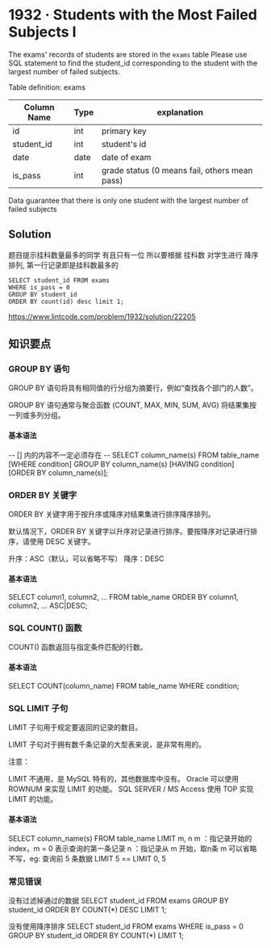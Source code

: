 # 1932 · Students with the Most Failed Subjects I

The exams' records of students are stored in the `exams` table
Please use SQL statement to find the student_id corresponding to the student
with the largest number of failed subjects.

Table definition: exams

| Column Name | Type    | explanation                                   |
|-------------|---------|-----------------------------------------------|
| id          | int     | primary key                                   |
| student_id  | int     | student's id                                  |
| date        | date    | date of exam                                  |
| is_pass     | int     | grade status (0 means fail, others mean pass) |

Data guarantee that there is only one student with the largest number of failed subjects

## Solution

题目提示挂科数量最多的同学 有且只有一位
所以要根据 挂科数 对学生进行 降序排列, 第一行记录即是挂科数最多的

```
SELECT student_id FROM exams
WHERE is_pass = 0
GROUP BY student_id
ORDER BY count(id) desc limit 1;
```


https://www.lintcode.com/problem/1932/solution/22205

## 知识要点

### GROUP BY 语句
GROUP BY 语句将具有相同值的行分组为摘要行，例如“查找各个部门的人数”。

GROUP BY 语句通常与聚合函数 (COUNT, MAX, MIN, SUM, AVG) 将结果集按一列或多列分组。

#### 基本语法
-- [] 内的内容不一定必须存在 --
SELECT column_name(s)
FROM table_name
[WHERE condition]
GROUP BY column_name(s)
[HAVING condition]
[ORDER BY column_name(s)];



### ORDER BY 关键字
ORDER BY 关键字用于按升序或降序对结果集进行排序降序排列。

默认情况下，ORDER BY 关键字以升序对记录进行排序。要按降序对记录进行排序，请使用 DESC 关键字。

升序：ASC（默认，可以省略不写）
降序：DESC

#### 基本语法

SELECT column1, column2, ...
FROM table_name
ORDER BY column1, column2, ... ASC|DESC; 




### SQL COUNT() 函数
COUNT() 函数返回与指定条件匹配的行数。

#### 基本语法

SELECT COUNT(column_name)
FROM table_name
WHERE condition; 



### SQL LIMIT 子句
LIMIT 子句用于规定要返回的记录的数目。

LIMIT 子句对于拥有数千条记录的大型表来说，是非常有用的。

注意：

LIMIT 不通用，是 MySQL 特有的，其他数据库中没有。
Oracle 可以使用 ROWNUM 来实现 LIMIT 的功能。
SQL SERVER / MS Access 使用 TOP 实现 LIMIT 的功能。

#### 基本语法

SELECT column_name(s)
FROM table_name
LIMIT m, n
m ：指记录开始的index，m = 0 表示查询的第一条记录
n ：指记录从 m 开始，取n条
m 可以省略不写，eg: 查询前 5 条数据 LIMIT 5 == LIMIT 0, 5



### 常见错误
没有过滤掉通过的数据
SELECT student_id
FROM exams
GROUP BY student_id
ORDER BY COUNT(*) DESC
LIMIT 1;

没有使用降序排序
SELECT student_id
FROM exams
WHERE is_pass = 0
GROUP BY student_id
ORDER BY COUNT(*)
LIMIT 1;
